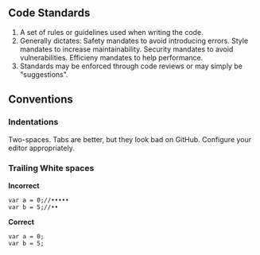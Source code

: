 ## Code Standards

1. A set of rules or guidelines used when writing the code.
2. Generally dictates:
   Safety mandates to avoid introducing errors.
   Style mandates to increase maintainability.
   Security mandates to avoid vulnerabilities.
   Efficieny mandates to help performance.
3. Standards may be enforced through code reviews or may simply be "suggestions".

## Conventions

### Indentations
Two-spaces. Tabs are better, but they look bad on GitHub. Configure your editor appropriately.

### Trailing White spaces

**Incorrect**
```
var a = 0;//•••••
var b = 5;//••
```

**Correct**
```
var a = 0;
var b = 5;
```
